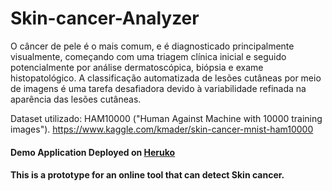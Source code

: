 # Skin-cancer-Analyzer
O câncer de pele é o mais comum, e é diagnosticado principalmente visualmente, começando com uma triagem clínica inicial e seguido potencialmente por análise dermatoscópica, biópsia e exame histopatológico. A classificação automatizada de lesões cutâneas por meio de imagens é uma tarefa desafiadora devido à variabilidade refinada na aparência das lesões cutâneas.

Dataset utilizado: HAM10000 ("Human Against Machine with 10000 training images"). https://www.kaggle.com/kmader/skin-cancer-mnist-ham10000

#### Demo Application Deployed on [Heruko](https://skin-cancer-analysis.herokuapp.com/)
#### This is a prototype for an online tool that can detect Skin cancer.

